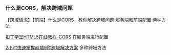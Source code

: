 ### 什么是CORS，解决跨域问题

[【跨域请求】【前端】什么是CORS，教你解决跨域问题](https://www.bilibili.com/video/av60490895?from=search&seid=1979022571598077495) 服务端和前端配置 两种方法

[扣丁学堂HTML5在线教程-CORS](<https://www.bilibili.com/video/av37592388?from=search&seid=13216230918028187062>)  在服务端进行配置

[2小时快速掌握前端9种跨域解决方案](https://www.bilibili.com/video/av73495211/?spm_id_from=333.788.videocard.0) 多种跨域方法

